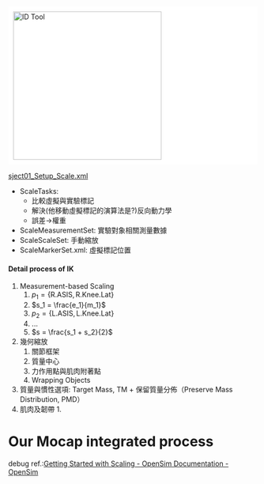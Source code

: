 <div style="background-color: white; padding: 10px;">
  <img src="D:\Notes\Exoskeleton-Control-Note\Inputs and Outputs of the Scale Tool.png" alt="ID Tool" width="300"/></div>

[sject01_Setup_Scale.xml](https://github.com/opensim-org/opensim-models/blob/master/Pipelines/Gait2354_Simbody/subject01_Setup_Scale.xml)
- ScaleTasks: 
	- 比較虛擬與實驗標記
	- 解決(他移動虛擬標記的演算法是?)反向動力學
	- 誤差->權重
- ScaleMeasurementSet: 實驗對象相關測量數據
- ScaleScaleSet: 手動縮放
- ScaleMarkerSet.xml: 虛擬標記位置

#### Detail process of IK
1. Measurement-based Scaling
	1. $p_1 = \{ \text{R.ASIS}, \text{R.Knee.Lat} \}$
	2. $s_1 = \frac{e_1}{m_1}$
	3. $p_2 = \{ \text{L.ASIS}, \text{L.Knee.Lat} \}$
	4. ...
	5. $s = \frac{s_1 + s_2}{2}$
2. 幾何縮放
	1. 關節框架
	2. 質量中心
	3. 力作用點與肌肉附著點
	4. Wrapping Objects
3. 質量與慣性選項: Target Mass, TM + 保留質量分佈（Preserve Mass Distribution, PMD）
4. 肌肉及韌帶
	1. 
# Our Mocap integrated process
debug ref.:[Getting Started with Scaling - OpenSim Documentation - OpenSim](https://opensimconfluence.atlassian.net/wiki/spaces/OpenSim/pages/53089123/Getting+Started+with+Scaling)
